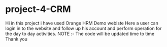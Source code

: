 # project-4-CRM
Hi in this project i have used Orange HRM Demo webiste 
Here a user can login in to the website and follow up his account and perform operation for the day to day activities.
NOTE :- The code will be updated time to time 
Thank you
